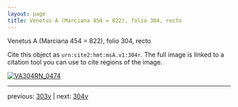 ```yaml
---
layout: page
title: Venetus A (Marciana 454 = 822), folio 304, recto
---
```


Venetus A (Marciana 454 = 822), folio 304, recto

Cite this object as `urn:cite2:hmt:msA.v1:304r`.  The full image is linked to a citation tool you can use to cite regions of the image.

[![VA304RN_0474](http://www.homermultitext.org/iipsrv?IIIF=/project/homer/pyramidal/deepzoom/hmt/vaimg/2017a/VA304RN_0474.tif/full/800,/0/default.jpg)](http://www.homermultitext.org/ict2/?urn=urn:cite2:hmt:vaimg.2017a:VA304RN_0474) 

---

previous:  [303v](../303v/) | next: [304v](../304v/)